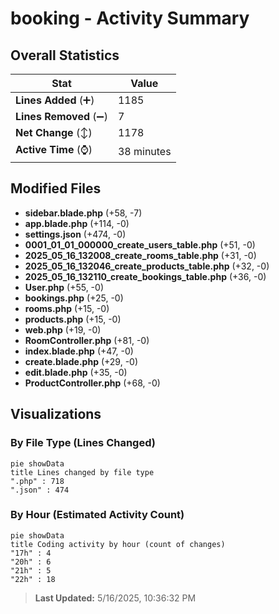 # booking - Activity Summary 

## Overall Statistics

| Stat                   | Value                                                             |
| ---------------------- | ----------------------------------------------------------------- |
| **Lines Added** (➕)   | 1185                                          |
| **Lines Removed** (➖) | 7                                        |
| **Net Change** (↕)    | 1178                |
| **Active Time** (⌚)   | 38 minutes |


## Modified Files
- **sidebar.blade.php** (+58, -7)
- **app.blade.php** (+114, -0)
- **settings.json** (+474, -0)
- **0001_01_01_000000_create_users_table.php** (+51, -0)
- **2025_05_16_132008_create_rooms_table.php** (+31, -0)
- **2025_05_16_132046_create_products_table.php** (+32, -0)
- **2025_05_16_132110_create_bookings_table.php** (+36, -0)
- **User.php** (+55, -0)
- **bookings.php** (+25, -0)
- **rooms.php** (+15, -0)
- **products.php** (+15, -0)
- **web.php** (+19, -0)
- **RoomController.php** (+81, -0)
- **index.blade.php** (+47, -0)
- **create.blade.php** (+29, -0)
- **edit.blade.php** (+35, -0)
- **ProductController.php** (+68, -0)

## Visualizations

### By File Type (Lines Changed)

```mermaid
pie showData
title Lines changed by file type
".php" : 718
".json" : 474
```

### By Hour (Estimated Activity Count)

```mermaid
pie showData
title Coding activity by hour (count of changes)
"17h" : 4
"20h" : 6
"21h" : 5
"22h" : 18
```


> **Last Updated:** 5/16/2025, 10:36:32 PM